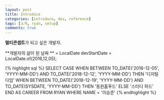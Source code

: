 ```yaml
---
layout: post
title: Introduce
categories: [introduce, dev, reference]
tags: [소개, ryan, setup]
comments: true
---
```


**멀티콘셉트**가 되고 싶은 개발자.  

**개발자의 삶이 된 날짜 ** = LocalDate devStartDate = LocalDate.of(2016,12,05);
 

 {% highlight sql %}
SELECT 
	CASE 
		WHEN BETWEEN TO_DATE('2016-12-05', 'YYYY-MM-DD') AND TO_DATE('2018-12-12', 'YYYY-MM-DD') THEN '디지털다임'
		WHEN BETWEEN TO_DATE('2018-12-19', 'YYYY-MM-DD') AND TO_DATE(SYSDATE, 'YYYY-MM-DD') THEN '동원홈푸드'
	ELSE '스터디 하드'
       END AS CAREER
  FROM RYAN
 WHERE NAME = '이승준'
{% endhighlight %}
